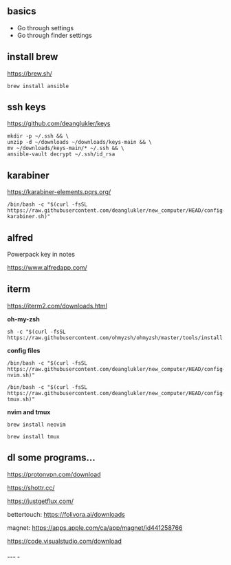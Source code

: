 ## basics

- Go through settings
- Go through finder settings

## install brew

https://brew.sh/

```
brew install ansible
```

## ssh keys

https://github.com/deanglukler/keys

```
mkdir -p ~/.ssh && \
unzip -d ~/downloads ~/downloads/keys-main && \
mv ~/downloads/keys-main/* ~/.ssh && \
ansible-vault decrypt ~/.ssh/id_rsa
```

## karabiner

https://karabiner-elements.pqrs.org/

```
/bin/bash -c "$(curl -fsSL https://raw.githubusercontent.com/deanglukler/new_computer/HEAD/config-karabiner.sh)"
```

## alfred

Powerpack key in notes

https://www.alfredapp.com/

## iterm

https://iterm2.com/downloads.html

**oh-my-zsh**
```
sh -c "$(curl -fsSL https://raw.githubusercontent.com/ohmyzsh/ohmyzsh/master/tools/install.sh)"
```

**config files**
```
/bin/bash -c "$(curl -fsSL https://raw.githubusercontent.com/deanglukler/new_computer/HEAD/config-nvim.sh)"
```

```
/bin/bash -c "$(curl -fsSL https://raw.githubusercontent.com/deanglukler/new_computer/HEAD/config-tmux.sh)"
```

**nvim and tmux**
```
brew install neovim
```
```
brew install tmux
```

## dl some programs...

https://protonvpn.com/download

https://shottr.cc/

https://justgetflux.com/

bettertouch: https://folivora.ai/downloads

magnet: https://apps.apple.com/ca/app/magnet/id441258766

https://code.visualstudio.com/download

#### --- -

